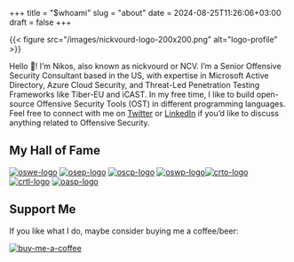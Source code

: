 +++
title = "$whoami"
slug = "about"
date = 2024-08-25T11:26:06+03:00
draft = false
+++

{{< figure src="/images/nickvourd-logo-200x200.png" alt="logo-profile" >}}

Hello 👋! I’m Nikos, also known as nickvourd or NCV. I’m a Senior Offensive Security Consultant based in the US, with expertise in Microsoft Active Directory, Azure Cloud Security, and Threat-Led Penetration Testing Frameworks like Tiber-EU and iCAST. In my free time, I like to build open-source Offensive Security Tools (OST) in different programming languages. Feel free to connect with me on [Twitter](https://x.com/nickvourd) or [LinkedIn](https://www.linkedin.com/in/nickvourd/) if you’d like to discuss anything related to Offensive Security.

## My Hall of Fame

[![oswe-logo](/badges/oswe-logo.png)](https://www.credential.net/adf51ca4-2660-4230-ad7d-727980aa961b#gs.5jqgv2) [![osep-logo](/badges/osep-logo.png)](https://www.credential.net/5dbab8fe-2bb5-442b-a994-0e09a4727e9e#gs.3kxl9y) [![oscp-logo](/badges/oscp-logo.png)](https://www.credential.net/e8ccd338-5710-43dc-a5ad-1d6de3495a39#gs.3kx8qu) [![oswp-logo](/badges/oswp-logo.png)](https://www.credential.net/e45840b9-5607-41e2-838c-b26461229dbe#gs.3kxb1y)[![crto-logo](/badges/crto-logo.png)](https://eu.badgr.com/public/assertions/9u2mJ7HzThK_FOG6iHwBhg) [![crtl-logo](/badges/crtl-logo.png)](https://eu.badgr.com/public/assertions/6s7WAk2NTz2Tn4Md5T6dvw) [![oasp-logo](/badges/oasp-logo.png)](https://api.eu.badgr.io/public/assertions/xCf4iHQWT8Cbpa37VKRV9w)

## Support Me

If you like what I do, maybe consider buying me a coffee/beer:

[![buy-me-a-coffee](/images/buy-me-a-coffee-red.png)](https://www.buymeacoffee.com/nickvourd)
